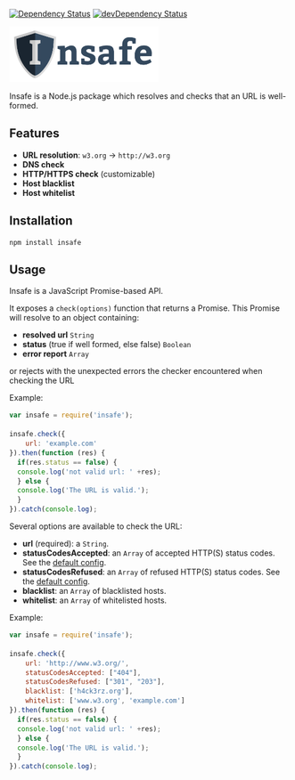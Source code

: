 [![Dependency Status](https://david-dm.org/w3c/insafe.svg)](https://david-dm.org/w3c/insafe)
[![devDependency Status](https://david-dm.org/w3c/insafe/dev-status.svg)](https://david-dm.org/w3c/insafe#info=devDependencies)

<img src="public/insafe-logo.png" height="100px" alt="Insafe logo" />

Insafe is a Node.js package which resolves and checks that an URL is well-formed.

## Features

- **URL resolution**: `w3.org` -> `http://w3.org`
- **DNS check**
- **HTTP/HTTPS check** (customizable)
- **Host blacklist**
- **Host whitelist**

## Installation

```
npm install insafe
```

## Usage

Insafe is a JavaScript Promise-based API.

It exposes a `check(options)` function that returns a Promise. This Promise will resolve to an object containing:

- **resolved url** `String`
- **status** (true if well formed, else false) `Boolean`
- **error report** `Array`

or rejects with the unexpected errors the checker encountered when checking the URL

Example:

```javascript
var insafe = require('insafe');

insafe.check({ 
	url: 'example.com'
}).then(function (res) { 
  if(res.status == false) {
  console.log('not valid url: ' +res);
  } else {
  console.log('The URL is valid.'); 
  }
}).catch(console.log);
```

Several options are available to check the URL:

- **url** (required): a `String`.
- **statusCodesAccepted**: an `Array` of accepted HTTP(S) status codes. See the [default config](https://github.com/w3c/insafe/blob/master/lib/insafe.js).
- **statusCodesRefused**: an `Array` of refused HTTP(S) status codes. See the [default config](https://github.com/w3c/insafe/blob/master/lib/insafe.js).
- **blacklist**: an `Array` of blacklisted hosts.
- **whitelist**: an `Array` of whitelisted hosts.

Example:

```javascript
var insafe = require('insafe');

insafe.check({
    url: 'http://www.w3.org/',
    statusCodesAccepted: ["404"],
    statusCodesRefused: ["301", "203"],
    blacklist: ['h4ck3rz.org'],
    whitelist: ['www.w3.org', 'example.com']
}).then(function (res) { 
  if(res.status == false) {
  console.log('not valid url: ' +res);
  } else {
  console.log('The URL is valid.'); 
  }
}).catch(console.log);
```
